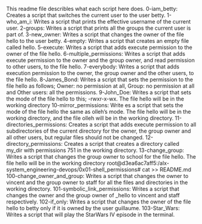 This readme file describles what each script here does. 0-iam_betty: Creates a script that switches the current user to the user betty. 1-who_am_i: Writes a script that prints the effective username of the current user. 2-groups: Writes a script that prints all the groups the current user is part of. 3-new_owner: Writes a script that changes the owner of the file hello to the user betty. 4-empty: Writes a script that creates an empty file called hello. 5-execute: Writes a script that adds execute permission to the owner of the file hello. 6-multiple_permissions: Writes a script that adds execute permission to the owner and the group owner, and read permission to other users, to the file hello. 7-everybody: Writes a script that adds execution permission to the owner, the group owner and the other users, to the file hello. 8-James_Bond: Writes a script that sets the permission to the file hello as follows; Owner: no permission at all, Group: no permission at all and Other users: all the permissions. 9-John_Doe: Writes a script that sets the mode of the file hello to this; -rwxr-x-wx. The file hello will be in the working directory 10-mirror_permissions: Write es a script that sets the mode of the file hello the same as olleh’s mode. The file hello will be in the working directory, and the file olleh will be in the working directory. 11-directories_permissions: Creates a script that adds execute permission to all subdirectories of the current directory for the owner, the group owner and all other users, but regular files should not be changed. 12-directory_permissions: Creates a script that creates a directory called my_dir with permissions 751 in the working directory. 13-change_group: Writes a script that changes the group owner to school for the file hello. The file hello will be in the working directory root@d3ea6ac7aff5:/alx-system_engineering-devops/0x01-shell_permissions# cat >> README.md 100-change_owner_and_group: Writes a script that changes the owner to vincent and the group owner to staff for all the files and directories in the working directory. 101-symbolic_link_permissions: Writes a script that changes the owner and the group owner of _hello to vincent and staff respectively. 102-if_only: Writes a script that changes the owner of the file hello to betty only if it is owned by the user guillaume. 103-Star_Wars: Writes a script that will play the StarWars IV episode in the terminal.
